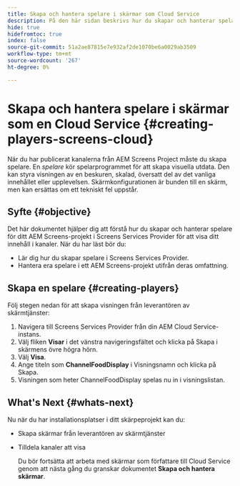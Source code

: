 ```yaml
---
title: Skapa och hantera spelare i skärmar som Cloud Service
description: På den här sidan beskrivs hur du skapar och hanterar spelare i skärmar som en Cloud Service.
hide: true
hidefromtoc: true
index: false
source-git-commit: 51a2ae87815e7e932af2de1070be6a0029ab3509
workflow-type: tm+mt
source-wordcount: '267'
ht-degree: 0%

---
```



# Skapa och hantera spelare i skärmar som en Cloud Service {#creating-players-screens-cloud}

När du har publicerat kanalerna från AEM Screens Project måste du skapa spelare.
En *spelare* kör spelarprogrammet för att skapa visuella utdata. Den kan styra visningen av en beskuren, skalad, översatt del av det vanliga innehållet eller upplevelsen. Skärmkonfigurationen är bunden till en skärm, men kan ersättas om ett tekniskt fel uppstår.

## Syfte {#objective}

Det här dokumentet hjälper dig att förstå hur du skapar och hanterar spelare för ditt AEM Screens-projekt i Screens Services Provider för att visa ditt innehåll i kanaler. När du har läst bör du:

* Lär dig hur du skapar spelare i Screens Services Provider.
* Hantera era spelare i ett AEM Screens-projekt utifrån deras omfattning.

## Skapa en spelare {#creating-players}

Följ stegen nedan för att skapa visningen från leverantören av skärmtjänster:

1. Navigera till Screens Services Provider från din AEM Cloud Service-instans.
1. Välj fliken **Visar** i det vänstra navigeringsfältet och klicka på Skapa i skärmens övre högra hörn.
1. Välj **Visa**.
1. Ange titeln som **ChannelFoodDisplay** i Visningsnamn och klicka på Skapa.
1. Visningen som heter ChannelFoodDisplay spelas nu in i visningslistan.

## What&#39;s Next {#whats-next}

Nu när du har installationsplatser i ditt skärpeprojekt kan du:

* Skapa skärmar från leverantören av skärmtjänster
* Tilldela kanaler att visa

   Du bör fortsätta att arbeta med skärmar som författare till Cloud Service genom att nästa gång du granskar dokumentet **Skapa och hantera skärmar**.